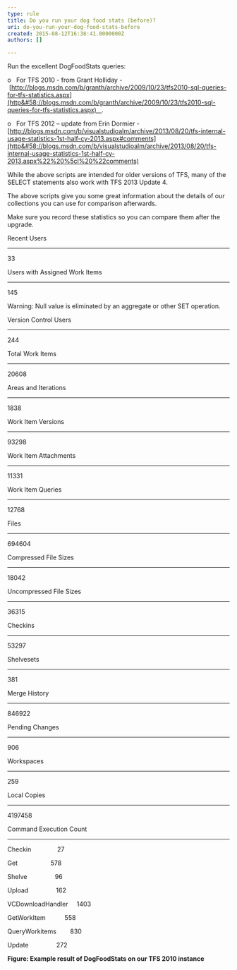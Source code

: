```yaml
---
type: rule
title: Do you run your dog food stats (before)?
uri: do-you-run-your-dog-food-stats-before
created: 2015-08-12T16:38:41.0000000Z
authors: []

---
```


Run the excellent DogFoodStats queries:

o   For TFS 2010 - from Grant Holliday - [http://blogs.msdn.com/b/granth/archive/2009/10/23/tfs2010-sql-queries-for-tfs-statistics.aspx](http&#58;//blogs.msdn.com/b/granth/archive/2009/10/23/tfs2010-sql-queries-for-tfs-statistics.aspx)   .

o   For TFS 2012 – update from Erin Dormier -[http://blogs.msdn.com/b/visualstudioalm/archive/2013/08/20/tfs-internal-usage-statistics-1st-half-cy-2013.aspx#comments](http&#58;//blogs.msdn.com/b/visualstudioalm/archive/2013/08/20/tfs-internal-usage-statistics-1st-half-cy-2013.aspx%22%20%5cl%20%22comments)



 
While the above scripts are intended for older versions of TFS, many of the SELECT statements also work with TFS 2013 Update 4.



The above scripts give you some great information about the details of our collections you can use for comparison afterwards.

Make sure you record these statistics so you can compare them after the upgrade.

Recent Users

------------

33



Users with Assigned Work Items

------------------------------

145

Warning: Null value is eliminated by an aggregate or other SET operation.



Version Control Users

---------------------

244



Total Work Items

----------------

20608



Areas and Iterations

--------------------

1838



Work Item Versions

------------------

93298



Work Item Attachments

---------------------

11331



Work Item Queries

-----------------

12768



Files

-----------

694604



Compressed File Sizes

---------------------

18042



Uncompressed File Sizes

-----------------------

36315



Checkins

-----------

53297



Shelvesets

-----------

381



Merge History

--------------------

846922



Pending Changes

---------------

906



Workspaces

-----------

259



Local Copies

--------------------

4197458



Command Execution Count

------------------------

Checkin               27

Get                   578

Shelve                96

Upload                162

VCDownloadHandler     1403

GetWorkItem           558

QueryWorkitems        830

Update                272

**Figure: Example result of DogFoodStats on our TFS 2010 instance**
